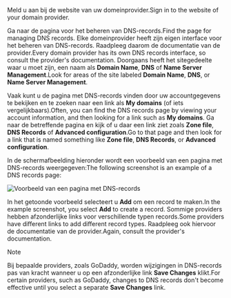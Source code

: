 <span data-ttu-id="70395-101">Meld u aan bij de website van uw domeinprovider.</span><span class="sxs-lookup"><span data-stu-id="70395-101">Sign in to the website of your domain provider.</span></span>

<span data-ttu-id="70395-102">Ga naar de pagina voor het beheren van DNS-records.</span><span class="sxs-lookup"><span data-stu-id="70395-102">Find the page for managing DNS records.</span></span> <span data-ttu-id="70395-103">Elke domeinprovider heeft zijn eigen interface voor het beheren van DNS-records. Raadpleeg daarom de documentatie van de provider.</span><span class="sxs-lookup"><span data-stu-id="70395-103">Every domain provider has its own DNS records interface, so consult the provider's documentation.</span></span> <span data-ttu-id="70395-104">Doorgaans heeft het sitegedeelte waar u moet zijn, een naam als **Domain Name**, **DNS** of **Name Server Management**.</span><span class="sxs-lookup"><span data-stu-id="70395-104">Look for areas of the site labeled **Domain Name**, **DNS**, or **Name Server Management**.</span></span> 

<span data-ttu-id="70395-105">Vaak kunt u de pagina met DNS-records vinden door uw accountgegevens te bekijken en te zoeken naar een link als **My domains** (of iets vergelijkbaars).</span><span class="sxs-lookup"><span data-stu-id="70395-105">Often, you can find the DNS records page by viewing your account information, and then looking for a link such as **My domains**.</span></span> <span data-ttu-id="70395-106">Ga naar de betreffende pagina en kijk of u daar een link ziet zoals **Zone file**, **DNS Records** of **Advanced configuration**.</span><span class="sxs-lookup"><span data-stu-id="70395-106">Go to that page and then look for a link that is named something like **Zone file**, **DNS Records**, or **Advanced configuration**.</span></span>

<span data-ttu-id="70395-107">In de schermafbeelding hieronder wordt een voorbeeld van een pagina met DNS-records weergegeven:</span><span class="sxs-lookup"><span data-stu-id="70395-107">The following screenshot is an example of a DNS records page:</span></span>

![Voorbeeld van een pagina met DNS-records](./media/app-service-web-access-dns-records-no-h/example-record-ui.png)

<span data-ttu-id="70395-109">In het getoonde voorbeeld selecteert u **Add** om een record te maken.</span><span class="sxs-lookup"><span data-stu-id="70395-109">In the example screenshot, you select **Add** to create a record.</span></span> <span data-ttu-id="70395-110">Sommige providers hebben afzonderlijke links voor verschillende typen records.</span><span class="sxs-lookup"><span data-stu-id="70395-110">Some providers have different links to add different record types.</span></span> <span data-ttu-id="70395-111">Raadpleeg ook hiervoor de documentatie van de provider.</span><span class="sxs-lookup"><span data-stu-id="70395-111">Again, consult the provider's documentation.</span></span>

> [!NOTE]
> <span data-ttu-id="70395-112">Bij bepaalde providers, zoals GoDaddy, worden wijzigingen in DNS-records pas van kracht wanneer u op een afzonderlijke link **Save Changes** klikt.</span><span class="sxs-lookup"><span data-stu-id="70395-112">For certain providers, such as GoDaddy, changes to DNS records don't become effective until you select a separate **Save Changes** link.</span></span> 
